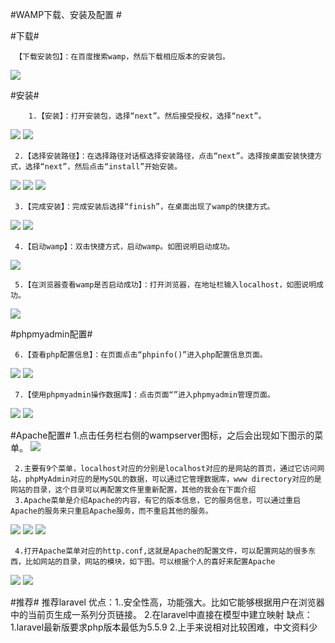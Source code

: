 
	 

#WAMP下载、安装及配置 #

#下载#

	 【下载安装包】：在百度搜索wamp，然后下载相应版本的安装包。
![](http://b.hiphotos.baidu.com/exp/w=480/sign=8983fc0e0af79052ef1f46363cf3d738/faf2b2119313b07e63a7df150fd7912397dd8c91.jpg)

#安装#
     
		1.【安装】：打开安装包，选择“next”。然后接受授权，选择“next”。
![](http://e.hiphotos.baidu.com/exp/w=480/sign=de9eb0ded4ca7bcb7d7bc6278e086b3f/64380cd7912397dd0dd411195a82b2b7d0a2877a.jpg)
![](http://g.hiphotos.baidu.com/exp/w=480/sign=f5d67ed0ff039245a1b5e007b794a4a8/faedab64034f78f0c12e12ee7a310a55b3191c81.jpg)
	  
     2.【选择安装路径】：在选择路径对话框选择安装路径，点击“next”。选择按桌面安装快捷方式，选择“next”，然后点击“install”开始安装。
![](http://e.hiphotos.baidu.com/exp/w=235/sign=4839307997eef01f4d141fc6d5ff99e0/94cad1c8a786c9178388db24ca3d70cf3bc75720.jpg)
![](http://h.hiphotos.baidu.com/exp/w=235/sign=bc7b21afd258ccbf1bbcb2392cd9bcd4/fd039245d688d43f883119ef7e1ed21b0ef43b16.jpg)
![](http://f.hiphotos.baidu.com/exp/w=480/sign=b29845f1d200baa1ba2c46b37711b9b1/c995d143ad4bd1135e553f2f59afa40f4bfb0516.jpg)

	 3.【完成安装】：完成安装后选择“finish”，在桌面出现了wamp的快捷方式。
![](http://b.hiphotos.baidu.com/exp/w=480/sign=615f74ad66380cd7e61ea3e59144ad14/fcfaaf51f3deb48f5d752ac3f31f3a292df5788b.jpg)
![](http://b.hiphotos.baidu.com/exp/w=480/sign=116d9b3296cad1c8d0bbfd2f4f3e67c4/aa18972bd40735fac7eec5a49d510fb30f240894.jpg)

	 4.【启动wamp】：双击快捷方式，启动wamp。如图说明启动成功。
![](http://b.hiphotos.baidu.com/exp/w=480/sign=13c9fd3b6e224f4a5799721b39f79044/342ac65c103853435ac00c3c9013b07eca8088a4.jpg)

	 5.【在浏览器查看wamp是否启动成功】：打开浏览器，在地址栏输入localhost，如图说明成功。
![](http://e.hiphotos.baidu.com/exp/w=480/sign=f74f0d318401a18bf0eb1347ae2e0761/21a4462309f79052e4b9cc230ff3d7ca7bcbd50d.jpg)

#phpmyadmin配置#

	 6.【查看php配置信息】：在页面点击“phpinfo()”进入php配置信息页面。
![](http://h.hiphotos.baidu.com/exp/w=480/sign=376e270f710e0cf3a0f74ff33a46f23d/b17eca8065380cd7361f28f0a244ad34598281ae.jpg)
![](http://g.hiphotos.baidu.com/exp/w=480/sign=7558f0efd662853592e0d329a0ef76f2/bd3eb13533fa828b481617fefe1f4134970a5af2.jpg)

	 7.【使用phpmyadmin操作数据库】：点击页面“”进入phpmyadmin管理页面。
![](http://f.hiphotos.baidu.com/exp/w=480/sign=958c8bb6003b5bb5bed721f606d2d523/3801213fb80e7bece95f89fc2c2eb9389b506b22.jpg)
![](http://h.hiphotos.baidu.com/exp/w=480/sign=c686072378ec54e741ec1b1689399bfd/b2de9c82d158ccbf8b383f271ad8bc3eb1354123.jpg)

#Apache配置#
	 1.点击任务栏右侧的wampserver图标，之后会出现如下图示的菜单。
![](http://h.hiphotos.baidu.com/exp/w=480/sign=c259dc823ff33a879e6d0112f65d1018/b8389b504fc2d56292558f5fe21190ef76c66c26.jpg)

	 2.主要有9个菜单，localhost对应的分别是localhost对应的是网站的首页，通过它访问网站，phpMyAdmin对应的是MySQL的数据，可以通过它管理数据库，www directory对应的是网站的目录，这个目录可以再配置文件里重新配置，其他的我会在下面介绍
	 3.Apache菜单是介绍Apache的内容，有它的版本信息，它的服务信息，可以通过重启Apache的服务来只重启Apache服务，而不重启其他的服务。
![](http://g.hiphotos.baidu.com/exp/w=235/sign=53bb3c5884cb39dbc1c06055e51709a7/b64543a98226cffc9068e700bc014a90f703eac6.jpg)
![](http://c.hiphotos.baidu.com/exp/w=235/sign=d7d53b79b7fb43161a1f7d7915a54642/d439b6003af33a8703e85ba8c35c10385243b5ff.jpg)
![](http://d.hiphotos.baidu.com/exp/w=480/sign=1a16a56d73094b36db921ae593cd7c00/5d6034a85edf8db1e0a827d60c23dd54574e74f9.jpg)
		
	 4.打开Apache菜单对应的http.conf,这就是Apache的配置文件，可以配置网站的很多东西，比如网站的目录，网站的模块，如下图。可以根据个人的喜好来配置Apache
![](http://b.hiphotos.baidu.com/exp/w=480/sign=c301a2940c24ab18e016e03f05fbe69a/f703738da9773912227cc2d3fd198618367ae22e.jpg)
![](http://h.hiphotos.baidu.com/exp/w=480/sign=cfda8f9d4434970a47731127a5cbd1c0/b7fd5266d0160924cc11e5a9d10735fae6cd344f.jpg)


#推荐#
	 推荐laravel
	 优点：1..安全性高，功能强大。比如它能够根据用户在浏览器中的当前页生成一系列分页链接。
	 2.在laravel中直接在模型中建立映射
	 缺点：1.laravel最新版要求php版本最低为5.5.9
	 2.上手来说相对比较困难，中文资料少
